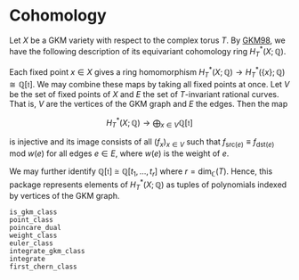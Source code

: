 # Cohomology

Let $X$ be a GKM variety with respect to the complex torus $T$.
By [GKM98](@cite), we have the following description of its equivariant cohomology ring $H^*_T(X;\mathbb{Q})$.

Each fixed point $x\in X$ gives a ring homomorphism $H^*_T(X;\mathbb{Q})\rightarrow H^*_T(\{x\};\mathbb{Q})\cong \mathbb{Q}[\mathfrak{t}]$.
We may combine these maps by taking all fixed points at once.
Let $V$ be the set of fixed points of $X$ and $E$ the set of $T$-invariant rational curves.
That is, $V$ are the vertices of the GKM graph and $E$ the edges.
Then the map

```math
    H^*_T(X;\mathbb{Q}) \longrightarrow \bigoplus_{x\in V} \mathbb{Q}[\mathfrak{t}]
```

is injective and its image consists of all $(f_x)_{x\in V}$ such that $f_{\text{src}(e)}\equiv f_{\text{dst}(e)}$ mod $w(e)$ for all edges $e\in E$, where $w(e)$ is the weight of $e$.

We may further identify $\mathbb{Q}[\mathfrak{t}]\cong \mathbb{Q}[t_1,\dots,t_r]$ where $r=\dim_{\mathbb{C}}(T)$.
Hence, this package represents elements of $H^*_T(X;\mathbb{Q})$ as tuples of polynomials indexed by vertices of the GKM graph.

```@docs
is_gkm_class
point_class
poincare_dual
weight_class
euler_class
integrate_gkm_class
integrate
first_chern_class
```